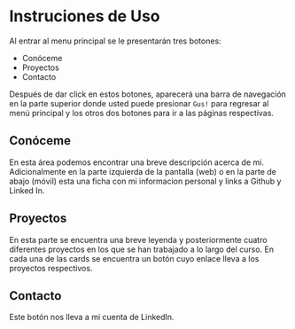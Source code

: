 # Instruciones de Uso

Al entrar al menu principal se le presentarán tres botones:
* Conóceme
* Proyectos
* Contacto

Después de dar click en estos botones, aparecerá una barra de navegación en la parte superior donde usted puede presionar `Gus!` para regresar al menú principal y los otros dos botones para ir a las páginas respectivas.

## Conóceme
En esta área podemos encontrar una breve descripción acerca de mi. Adicionalmente en la parte izquierda de la pantalla (web) o en la parte de abajo (móvil) esta una ficha con mi informacion personal y links a Github y Linked In.

## Proyectos 
En esta parte se encuentra una breve leyenda y posteriormente cuatro diferentes proyectos en los que se han trabajado a lo largo del curso. En cada una de las cards se encuentra un botón cuyo enlace lleva a los proyectos respectivos.

## Contacto 
Este botón nos lleva a mi cuenta de LinkedIn.